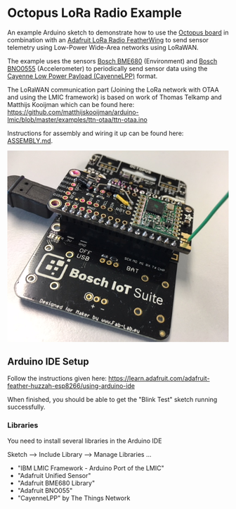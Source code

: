 # Octopus LoRa Radio Example
An example Arduino sketch to demonstrate how to use the [Octopus board](http://fab-lab.eu/octopus/) in 
combination with an [Adafruit LoRa Radio FeatherWing](https://learn.adafruit.com/radio-featherwing) to send sensor telemetry
using Low-Power Wide-Area networks using LoRaWAN.

The example uses the sensors [Bosch BME680](https://www.bosch-sensortec.com/bst/products/all_products/bme680) (Environment) 
and [Bosch BNO0555](https://www.bosch-sensortec.com/bst/products/all_products/bno055) (Accelerometer)
to periodically send sensor data using the [Cayenne Low Power Payload (CayenneLPP)](https://github.com/myDevicesIoT/cayenne-docs/blob/master/docs/LORA.md) format.

The LoRaWAN communication part (Joining the LoRa network with OTAA and using the LMIC framework)
is based on work of Thomas Telkamp and Matthijs Kooijman which
can be found here: https://github.com/matthijskooijman/arduino-lmic/blob/master/examples/ttn-otaa/ttn-otaa.ino

Instructions for assembly and wiring it up can be found here: [ASSEMBLY.md](ASSEMBLY.md).

![Octopus and LoRa FeatherWing](media/octopus_featherwing.png)

## Arduino IDE Setup
Follow the instructions given here:
https://learn.adafruit.com/adafruit-feather-huzzah-esp8266/using-arduino-ide

When finished, you should be able to get the "Blink Test" sketch running successfully.

### Libraries
You need to install several libraries in the Arduino IDE

Sketch --> Include Library --> Manage Libraries ...

* "IBM LMIC Framework - Arduino Port of the LMIC"
* "Adafruit Unified Sensor"
* "Adafruit BME680 Library"
* "Adafruit BNO055"
* "CayenneLPP" by The Things Network

